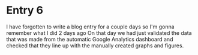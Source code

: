 # Entry 6 

I have forgotten to write a blog entry for a couple days so I'm gonna remember what I did 2 days ago
On that day we had just validated the data that was made from the automatic Google Analytics dashboard and checked that they line up with the manually created graphs and figures.
